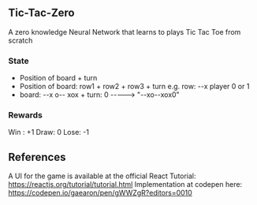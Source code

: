 ## Tic-Tac-Zero

A zero knowledge Neural Network that learns to plays Tic Tac Toe from scratch

### State

* Position of board +  turn
* Position of board:
	row1 + row2 + row3 + turn
	e.g. row: --x
	player 0 or 1
* board:
	--x
	o--
	xox + turn: 0 
	-----> "--xo--xox0"


### Rewards

Win : +1
Draw: 0
Lose: -1

## References

A UI for the game is available at the official React Tutorial: https://reactjs.org/tutorial/tutorial.html
Implementation at codepen here: https://codepen.io/gaearon/pen/gWWZgR?editors=0010


